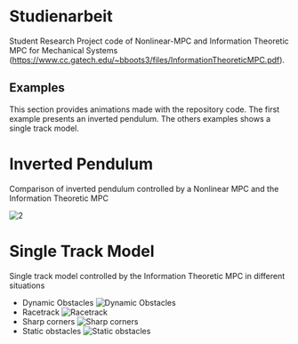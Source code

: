 # Studienarbeit
Student Research Project code of Nonlinear-MPC and Information Theoretic MPC for Mechanical Systems (https://www.cc.gatech.edu/~bboots3/files/InformationTheoreticMPC.pdf).

## Examples
This section provides animations made with the repository code. The first example presents an inverted pendulum. The others examples shows a single track model.
# Inverted Pendulum

Comparison of inverted pendulum controlled by a Nonlinear MPC and the Information Theoretic MPC

![2](https://github.com/raphaelkba/Student-Research-Project/tree/master/Gifs/dynamic_obstacles.gif)

# Single Track Model
Single track model controlled by the Information Theoretic MPC in different situations
* Dynamic Obstacles
	![Dynamic Obstacles](https://github.com/raphaelkba/Student-Research-Project/tree/master/Gifs/dynamic_obstacles.gif "Dynamic Obstacles")
* Racetrack
	![Racetrack](https://github.com/raphaelkba/Student-Research-Project/tree/master/Gifs/eight_track.gif)
* Sharp corners
	![Sharp corners](https://github.com/raphaelkba/Student-Research-Project/tree/master/Gifs/square_track.gif)
* Static obstacles
	![Static obstacles](https://github.com/raphaelkba/Student-Research-Project/tree/master/Gifs/static_obstacles.gif)


